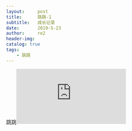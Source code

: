 ```yaml
---
layout:     post
title:      跳跳-1
subtitle:   成长记录
date:       2019-5-23
author:     re2
header-img: 
catalog: true
tags:
    - 跳跳
---
```



跳跳<iframe frameborder="0" src="https://v.qq.com/txp/iframe/player.html?vid=f0873rxjvyy" allowFullScreen="true"></iframe>
